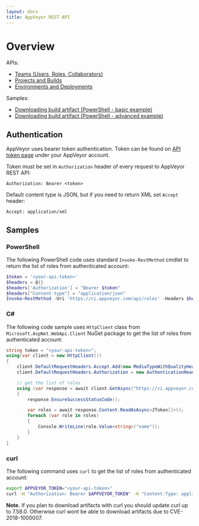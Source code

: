 ```yaml
---
layout: docs
title: AppVeyor REST API
---
```


# Overview

APIs:

* [Teams (Users, Roles, Collaborators)](/docs/api/team/)
* [Projects and Builds](/docs/api/projects-builds/)
* [Environments and Deployments](/docs/api/environments-deployments/)

Samples:

* [Downloading build artifact (PowerShell - basic example)](/docs/api/samples/download-artifacts-ps/)
* [Downloading build artifact (PowerShell - advanced example)](/docs/api/samples/download-artifacts-advanced-ps/)

## Authentication

AppVeyor uses bearer token authentication. Token can be found on [API token page](https://ci.appveyor.com/api-keys) under your AppVeyor account.

Token must be set in `Authorization` header of every request to AppVeyor REST API:

    Authorization: Bearer <token>

Default content type is JSON, but if you need to return XML set `Accept` header:

    Accept: application/xml

## Samples

### PowerShell

The following PowerShell code uses standard `Invoke-RestMethod` cmdlet to return the list of roles from authenticated account:

```powershell
$token = '<your-api-token>'
$headers = @{}
$headers['Authorization'] = "Bearer $token"
$headers["Content-type"] = "application/json"
Invoke-RestMethod -Uri 'https://ci.appveyor.com/api/roles' -Headers $headers -Method Get
```

<!-- markdownlint-disable MD003 MD022 -->
### C\#
<!-- markdownlint-enable MD003 MD022 -->

The following code sample uses `HttpClient` class from `Microsoft.AspNet.WebApi.Client` NuGet package to get the list of roles from authenticated account:

```csharp
string token = "<your-api-token>";
using(var client = new HttpClient())
{
    client.DefaultRequestHeaders.Accept.Add(new MediaTypeWithQualityHeaderValue("application/json"));
    client.DefaultRequestHeaders.Authorization = new AuthenticationHeaderValue("Bearer", token);

    // get the list of roles
    using (var response = await client.GetAsync("https://ci.appveyor.com/api/roles"))
    {
        response.EnsureSuccessStatusCode();

        var roles = await response.Content.ReadAsAsync<JToken[]>();
        foreach (var role in roles)
        {
            Console.WriteLine(role.Value<string>("name"));
        }
    }
}
```

### curl

The following command uses `curl` to get the list of roles from authenticated account:

```bash
export APPVEYOR_TOKEN="<your-api-token>"
curl -H "Authorization: Bearer $APPVEYOR_TOKEN" -H "Content-Type: application/json" https://ci.appveyor.com/api/roles
```

**Note.** If you plan to download artifacts with curl you should update curl up to 7.58.0. Otherwise curl wont be able to download artifacts due to CVE-2018-1000007.
